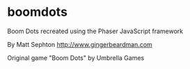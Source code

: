 # boomdots
Boom Dots recreated using the Phaser JavaScript framework

By Matt Sephton http://www.gingerbeardman.com

Original game "Boom Dots" by Umbrella Games
